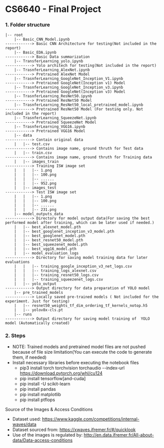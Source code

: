 # CS6640 - Final Project


### 1. Folder structure
```
|-- root
    |-- Basic_CNN_Model.ipynb                                         ------------> Basic CNN Architecture for testing(Not included in the report)
    |-- Basic_EDA.ipynb                                               ------------> Basic Data summarization
    |-- TransferLearning_yolo.ipynb                                   ------------> Yolo architech for testing(Not included in the report)
    |-- TrasnferLearning_AlexNet.ipynb                                ------------> Pretrained AlexNet Model
    |-- TrasnferLearning_GoogleNet_Inception_V1.ipynb                 ------------> Pretrained GoogleNet(Inception v1) Model
    |-- TrasnferLearning_GoogleNet_Inception_v3.ipynb                 ------------> Pretrained GoogleNet(Inception v3) Model
    |-- TrasnferLearning_ResNet50.ipynb                               ------------> Pretrained ResNet50 Model
    |-- TrasnferLearning_ResNet50_local_pretrained_model.ipynb        ------------> Pretrained ResNet50 Model (For testing only. Not included in the report)
    |-- TrasnferLearning_SqueezeNet.ipynb                             ------------> Pretrained SqueezeNet Model
    |-- TrasnferLearning_VGG16.ipynb                                  ------------> Pretrained VGG16 Model
    |-- data                                                          ------------> Contain original data
    |   |-- test.csv                                                  ------------> Contains image name, ground thruth for Test data
    |   |-- train.csv                                                 ------------> Contains image name, ground thruth for Training data
    |   |-- images_train                                              ------------> Training ISW image set
    |   |   |-- 1.png
    |   |   |-- 100.png
    |   |   |-- ......
    |   |   |-- 952.png
    |   |-- images_test                                               ------------> Test ISW image set
    |   |   |-- 1.png
    |   |   |-- 100.png
    |   |   |-- ......
    |   |   |-- 231.png
    |-- model_outputs_data                                            ------------> Directory for model output data(For saving the best performed model after training, which can be later used if needed.)
    |   |-- best_alexnet_model.pth
    |   |-- best_googlenet_inception_v3_model.pth
    |   |-- best_googlenet_model.pth
    |   |-- best_resnet50_model.pth
    |   |-- best_squeezenet_model.pth
    |   |-- best_vgg16_model.pth
    |   |-- model_evaluation_logs                                     ------------> Directory for saving model training data for later evaluations
    |   |   |-- training_google_inception_v3_net_logs.csv
    |   |   |-- training_logs_alexnet.csv
    |   |   |-- training_resnet50_logs.csv
    |   |   |-- training_squeezenet_logs.csv
    |   |-- yolo_output                                               ------------> Output directory for data preparation of YOLO model
    |-- pre_trained_models                                            ------------> Locally saved pre-trained models ( Not included for the experiment. Just for testing)
    |   |-- resnet50_weights_tf_dim_ordering_tf_kernels_notop.h5
    |   |-- yolov8x-cls.pt
    |-- runs                                                          ------------> Output directory for saving model training of  YOLO model (Automatically created)
```

### 2. Steps
- NOTE: Trained models and pretrained model files are not pushed because of file size limitation(You can execute the code to generate them, if needed)
- Install necessary libraries before executing the notebook files
  - pip3 install torch torchvision torchaudio --index-url https://download.pytorch.org/whl/cu124
  - pip install tensorflow[and-cuda]
  - pip install -U scikit-learn
  - pip install pandas
  - pip install matplotlib
  - pip install ptflops

Source of the Images & Access Conditions
- Dataset used: https://www.kaggle.com/competitions/internal-waves/data
- Dataset sourced from: https://xwaves.ifremer.fr/#/quicklook
- Use of the images is regulated by: http://en.data.ifremer.fr/All-about-data/Data-access-conditions
